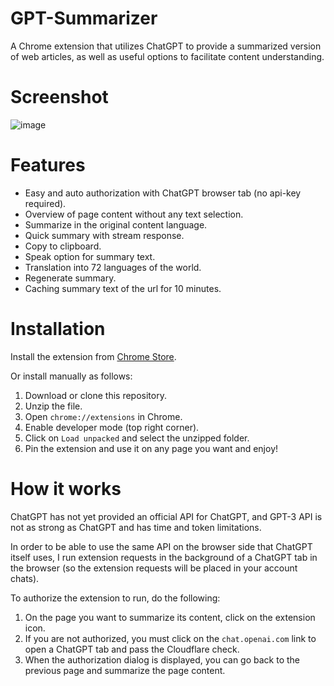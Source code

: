 # GPT-Summarizer
A Chrome extension that utilizes ChatGPT to provide a summarized version of web articles, as well as useful options to facilitate content understanding.
# Screenshot
![image](https://user-images.githubusercontent.com/66046302/219940428-c8316532-20c6-4370-947a-cf1cfcc03b39.png)
# Features
- Easy and auto authorization with ChatGPT browser tab (no api-key required).
- Overview of page content without any text selection.
- Summarize in the original content language.
- Quick summary with stream response.
- Copy to clipboard.
- Speak option for summary text.
- Translation into 72 languages of the world.
- Regenerate summary.
- Caching summary text of the url for 10 minutes.
# Installation
Install the extension from [Chrome Store](https://github.com/beshavardmh/GPT-Summarizer).

Or install manually as follows:
1. Download or clone this repository.
2. Unzip the file.
3. Open `chrome://extensions` in Chrome.
4. Enable developer mode (top right corner).
5. Click on `Load unpacked` and select the unzipped folder.
6. Pin the extension and use it on any page you want and enjoy!
# How it works
ChatGPT has not yet provided an official API for ChatGPT, and GPT-3 API is not as strong as ChatGPT and has time and token limitations.

In order to be able to use the same API on the browser side that ChatGPT itself uses, I run extension requests in the background of a ChatGPT tab in the browser (so the extension requests will be placed in your account chats).

To authorize the extension to run, do the following:
1. On the page you want to summarize its content, click on the extension icon.
2. If you are not authorized, you must click on the `chat.openai.com` link to open a ChatGPT tab and pass the Cloudflare check.
3. When the authorization dialog is displayed, you can go back to the previous page and summarize the page content.
